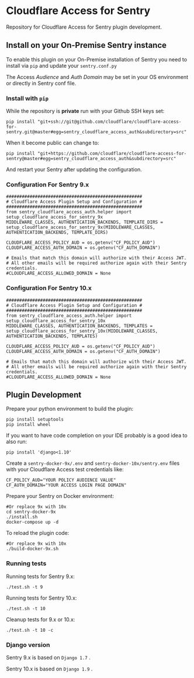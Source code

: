 # Cloudflare Access for Sentry

Repository for Cloudflare Access for Sentry plugin development.

## Install on your On-Premise Sentry instance

To enable this plugin on your On-Premise installation of Sentry you need to install via `pip` and update your `sentry.conf.py`

The Access *Audience* and *Auth Domain* may be set in your OS environment or directly in Sentry conf file.

### Install with `pip`

While the repository is **private** run with your Github SSH keys set:

```
pip install "git+ssh://git@github.com/cloudflare/cloudflare-access-for-sentry.git@master#egg=sentry_cloudflare_access_auth&subdirectory=src"
```

When it become public can change to:

```
pip install "git+https://github.com/cloudflare/cloudflare-access-for-sentry@master#egg=sentry_cloudflare_access_auth&subdirectory=src"
```

And restart your Sentry after updating the configuration.

### Configuration For Sentry 9.x

```
####################################################
# Cloudflare Access Plugin Setup and Configuration #
####################################################
from sentry_cloudflare_access_auth.helper import setup_cloudflare_access_for_sentry_9x
MIDDLEWARE_CLASSES, AUTHENTICATION_BACKENDS, TEMPLATE_DIRS = setup_cloudflare_access_for_sentry_9x(MIDDLEWARE_CLASSES, AUTHENTICATION_BACKENDS, TEMPLATE_DIRS)

CLOUDFLARE_ACCESS_POLICY_AUD = os.getenv("CF_POLICY_AUD")
CLOUDFLARE_ACCESS_AUTH_DOMAIN = os.getenv("CF_AUTH_DOMAIN")

# Emails that match this domain will authorize with their Access JWT. 
# All other emails will be required authorize again with their Sentry credentials.
#CLOUDFLARE_ACCESS_ALLOWED_DOMAIN = None
```

### Configuration For Sentry 10.x

```
####################################################
# Cloudflare Access Plugin Setup and Configuration #
####################################################
from sentry_cloudflare_access_auth.helper import setup_cloudflare_access_for_sentry_10x
MIDDLEWARE_CLASSES, AUTHENTICATION_BACKENDS, TEMPLATES = setup_cloudflare_access_for_sentry_10x(MIDDLEWARE_CLASSES, AUTHENTICATION_BACKENDS, TEMPLATES)

CLOUDFLARE_ACCESS_POLICY_AUD = os.getenv("CF_POLICY_AUD")
CLOUDFLARE_ACCESS_AUTH_DOMAIN = os.getenv("CF_AUTH_DOMAIN")

# Emails that match this domain will authorize with their Access JWT. 
# All other emails will be required authorize again with their Sentry credentials.
#CLOUDFLARE_ACCESS_ALLOWED_DOMAIN = None
```

## Plugin Development

Prepare your python environment to build the plugin:

```
pip install setuptools
pip install wheel
```

If you want to have code completion on your IDE probably is a good idea to also run:

```
pip install 'django<1.10'
```

Create a `sentry-docker-9x/.env` and `sentry-docker-10x/sentry.env` files with your Cloudflare Access test credentials like:

```
CF_POLICY_AUD="YOUR POLICY AUDIENCE VALUE"
CF_AUTH_DOMAIN="YOUR ACCESS LOGIN PAGE DOMAIN"
```

Prepare your Sentry on Docker environment:

```
#Or replace 9x with 10x
cd sentry-docker-9x
./install.sh
docker-compose up -d
```

To reload the plugin code:

```
#Or replace 9x with 10x
./build-docker-9x.sh
```

### Running tests

Running tests for Sentry 9.x:

```
./test.sh -t 9
```

Running tests for Sentry 10.x:
```
./test.sh -t 10
```

Cleanup tests for 9.x or 10.x:
```
./test.sh -t 10 -c
```

### Django version

Sentry 9.x is based on `Django 1.7` .

Sentry 10.x is based on `Django 1.9` .
